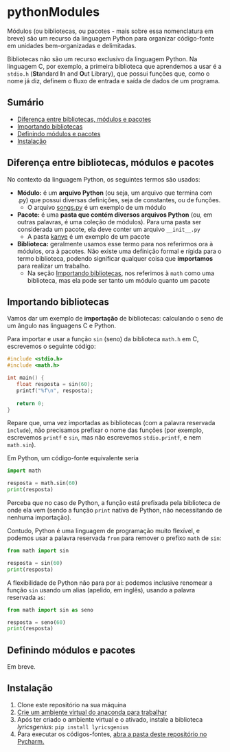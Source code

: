 # pythonModules

Módulos (ou bibliotecas, ou pacotes - mais sobre essa nomenclatura em breve) são um recurso da linguagem Python para 
organizar código-fonte em unidades bem-organizadas e delimitadas.

Bibliotecas não são um recurso exclusivo da linguagem Python. Na linguagem C, por exemplo, a primeira biblioteca que 
aprendemos a usar é a `stdio.h` (**St**andard **I**n and **O**ut Library), que possui funções que, como o nome já diz, 
definem o fluxo de entrada e saída de dados de um programa.

## Sumário

* [Diferença entre bibliotecas, módulos e pacotes](#diferena-entre-bibliotecas-mdulos-e-pacotes)
* [Importando bibliotecas](#importando-bibliotecas)
* [Definindo módulos e pacotes](#definindo-módulos-e-pacotes)
* [Instalação](#instalação)

## Diferença entre bibliotecas, módulos e pacotes

No contexto da linguagem Python, os seguintes termos são usados:

* **Módulo:** é um **arquivo Python** (ou seja, um arquivo que termina com .py) que possui diversas definições, seja de
  constantes, ou de funções.
  * O arquivo [songs.py](artistas/kanye/songs.py) é um exemplo de um módulo
* **Pacote:** é uma **pasta que contém diversos arquivos Python** (ou, em outras palavras, é uma coleção de módulos). 
  Para uma pasta ser considerada um pacote, ela deve conter um arquivo `__init__.py`
  * A pasta [kanye](artistas/kanye) é um exemplo de um pacote
* **Biblioteca:** geralmente usamos esse termo para nos referirmos ora à módulos, ora à pacotes. Não existe uma 
  definição formal e rígida para o termo biblioteca, podendo significar qualquer coisa que **importamos** para realizar 
  um trabalho.
  * Na seção [Importando bibliotecas](#importando-bibliotecas), nos referimos à `math` como uma biblioteca, mas ela pode 
    ser tanto um módulo quanto um pacote

## Importando bibliotecas

Vamos dar um exemplo de **importação** de bibliotecas: calculando o seno de um ângulo nas linguagens C e Python.

Para importar e usar a função `sin` (seno) da biblioteca `math.h` em C, escrevemos o seguinte código:

```C
#include <stdio.h>
#include <math.h>

int main() {
   float resposta = sin(60);
   printf("%f\n", resposta);
   
   return 0;
}
```

Repare que, uma vez importadas as bibliotecas (com a palavra reservada `include`), não precisamos prefixar o nome das 
funções (por exemplo, escrevemos `printf` e `sin`, mas não escrevemos `stdio.printf`, e nem `math.sin`).

Em Python, um código-fonte equivalente seria 

```python
import math

resposta = math.sin(60)
print(resposta)
```

Perceba que no caso de Python, a função está prefixada pela biblioteca de onde ela vem (sendo a função `print` nativa de 
Python, não necessitando de nenhuma importação).

Contudo, Python é uma linguagem de programação muito flexível, e podemos usar a palavra reservada `from` para remover o 
prefixo `math` de `sin`:

```python
from math import sin

resposta = sin(60)
print(resposta)
```

A flexibilidade de Python não para por aí: podemos inclusive renomear a função `sin` usando um alias (apelido, em 
inglês), usando a palavra reservada `as`:

```python
from math import sin as seno

resposta = seno(60)
print(resposta)
```

## Definindo módulos e pacotes

Em breve.

## Instalação 

1. Clone este repositório na sua máquina
2. [Crie um ambiente virtual do anaconda para trabalhar](
   https://github.com/CTISM-Prof-Henry/pythonEssentials/blob/main/chapters/venvs.md#criando-pela-linha-de-comando)
3. Após ter criado o ambiente virtual e o ativado, instale
   a biblioteca _lyricsgenius_: `pip install lyricsgenius`
4. Para executar os códigos-fontes, [abra a pasta deste repositório no Pycharm.](
   https://github.com/CTISM-Prof-Henry/pythonEssentials/blob/main/chapters/venvs.md#usando-pelo-pycharm)
